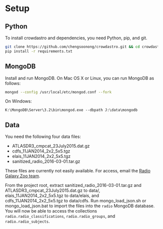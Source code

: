 # Setup

## Python

To install crowdastro and dependencies, you need Python, pip, and git.

```bash
git clone https://github.com/chengsoonong/crowdastro.git && cd crowdastro
pip install -r requirements.txt
```

## MongoDB

Install and run MongoDB. On Mac OS X or Linux, you can run MongoDB as follows:

```bash
mongod --config /usr/local/etc/mongod.conf --fork
```

On Windows:
```batch
K:\MongoDB\Server\3.2\bin\mongod.exe --dbpath J:\data\mongodb
```

## Data

You need the following four data files:

- ATLASDR3_cmpcat_23July2015.dat.gz
- cdfs_11JAN2014_2x2_5x5.tgz
- elais_11JAN2014_2x2_5x5.tgz
- sanitized_radio_2016-03-01.tar.gz

These files are currently not easily available. For access, email the [Radio Galaxy Zoo team](https://github.com/zooniverse/Radio-Galaxy-Zoo).

From the project root, extract sanitized_radio_2016-03-01.tar.gz and ATLASDR3_cmpcat_23July2015.dat.gz to data/, elais_11JAN2014_2x2_5x5.tgz to data/elais, and cdfs_11JAN2014_2x2_5x5.tgz to data/cdfs. Run mongo_load_json.sh or mongo_load_json.bat to import the files into the `radio` MongoDB database. You will now be able to access the collections `radio.radio_classifications`, `radio.radio_groups`, and `radio.radio_subjects`.
